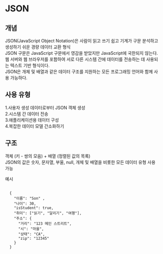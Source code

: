 # JSON
## 개념
JSON(JavaScript Object Notation)은 사람이 읽고 쓰기 쉽고 기계가 구문 분석하고 생성하기 쉬운 경량 데이터 교환 형식  
JSON 구문은 JavaScript 구문에서 영감을 받았지만 JavaScript에 국한되지 않는다.  
웹 서버와 웹 브라우저를 포함하여 서로 다른 시스템 간에 데이터를 전송하는 데 사용되는 텍스트 기반 형식이다.  
JSON은 개체 및 배열과 같은 데이터 구조를 지원하는 모든 프로그래밍 언어와 함께 사용 가능하다.  

## 사용 유형 
1.사용자 생성 데이터로부터 JSON 객체 생성  
2.시스템 간 데이터 전송  
3.애플리케이션용 데이터 구성  
4.복잡한 데이터 모델 간소화하기  

## 구조  
객체 (키 - 쌍의 모음) + 배열 (정렬된 값의 목록)  
JSON의 값은 숫자, 문자열, 부울, null, 개체 및 배열을 비롯한 모든 데이터 유형 사용 가능

예시
<pre>
 <code>
  {
    "이름": "Son" ,
    "나이": 30,
    "isStudent": true,
    "취미": ["읽기", "달리기", "여행"],
    "주소": {
      "거리": "123 메인 스트리트",
      "시": "마을",
      "상태": "CA",
      "zip": "12345"
    }
  }
  </code>
</pre>
